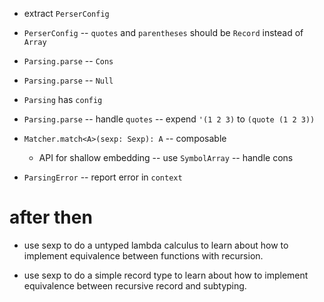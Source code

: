 - extract `PerserConfig`
- `PerserConfig` -- `quotes` and `parentheses` should be `Record` instead of `Array`
- `Parsing.parse` -- `Cons`
- `Parsing.parse` -- `Null`
- `Parsing` has `config`
- `Parsing.parse` -- handle `quotes` -- expend `'(1 2 3)` to `(quote (1 2 3))`

- `Matcher.match<A>(sexp: Sexp): A` -- composable
  - API for shallow embedding -- use `SymbolArray` -- handle cons

- `ParsingError` -- report error in `context`

# after then

- use sexp to do a untyped lambda calculus
  to learn about how to implement equivalence
  between functions with recursion.

- use sexp to do a simple record type
  to learn about how to implement equivalence
  between recursive record and subtyping.
